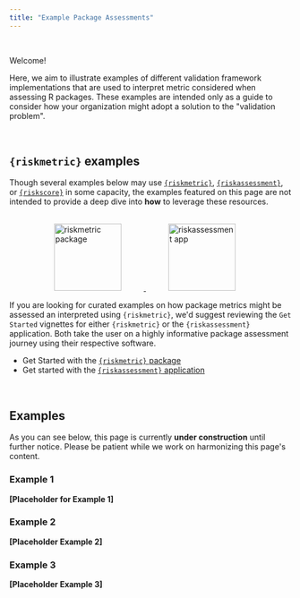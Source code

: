 ```yaml
---
title: "Example Package Assessments"
---
```


<br>

Welcome! 


Here, we aim to illustrate examples of different validation framework implementations that are used to interpret metric considered when assessing R packages. These examples are intended only as a guide to consider how your organization might adopt a solution to the "validation problem".


<br>

## `{riskmetric}` examples

Though several examples below may use [`{riskmetric}`](https://github.com/pharmaR/riskmetric), [`{riskassessment}`](https://github.com/pharmaR/riskassessment), or [`{riskscore}`](https://github.com/pharmaR/riskscore) in some capacity, the examples featured on this page are not intended to provide a deep dive into **how** to leverage these resources.


<!--- remember to swap before publishing -->
<!--- ../static/img/examples/riskmetric_logo.png -->
<!--- ../static/img/examples/riskassessment_logo.png -->

<br>

<a href="https://pharmar.github.io/riskmetric/articles/riskmetric.html">
<img src="/img/examples/riskmetric_logo.png" alt="riskmetric package" height = "120px;" style = "height:120px; padding-left: 80px; padding-right: 40px;">
</a>
<a href="https://pharmar.github.io/riskassessment/articles/riskassessment.html">
<img src="/img/examples/riskassessment_logo.png" alt="riskassessment app" height = "120px;" style = "height:120px; padding-left: 40px;">
</a>

<br>

If you are looking for curated examples on how package metrics might be assessed an interpreted using `{riskmetric}`, we'd suggest reviewing the `Get Started` vignettes for either `{riskmetric}` or the `{riskassessment}` application. Both take the user on a highly informative package assessment journey using their respective software.

* Get Started with the [`{riskmetric}`  package](https://pharmar.github.io/riskmetric/articles/riskmetric.html)
* Get started with the [`{riskassessment}` application](https://pharmar.github.io/riskassessment/articles/riskassessment.html)

<br>



## Examples

As you can see below, this page is currently **under construction** until further notice. Please be patient while we work on harmonizing this page's content.

### Example 1

**[Placeholder for Example 1]**


### Example 2

**[Placeholder Example 2]**


### Example 3

**[Placeholder Example 3]**

